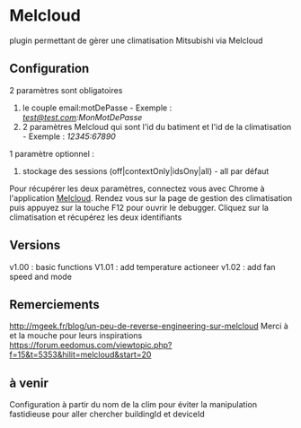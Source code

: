 # Melcloud

plugin permettant de gèrer une climatisation Mitsubishi via Melcloud

## Configuration

2 paramètres sont obligatoires

1. le couple email:motDePasse - Exemple : *test@test.com:MonMotDePasse*
2. 2 paramètres Melcloud qui sont l'id du batiment et l'id de la climatisation - Exemple : *12345:67890*

1 paramètre optionnel :
1. stockage des sessions (off|contextOnly|idsOny|all) - all par défaut

Pour récupérer les deux paramètres, connectez vous avec Chrome à l'application [Melcloud](https://www.melcloud.com/). 
Rendez vous sur la page de gestion des climatisation puis appuyez sur la touche F12 pour ouvrir le debugger. 
Cliquez sur la climatisation et récupérez les deux identifiants

[capture]: img/getDeviceidAndBuildingId.png "Capture illustrative"


## Versions

v1.00 : basic functions
V1.01 : add temperature actioneer
v1.02 : add fan speed and mode

## Remerciements
http://mgeek.fr/blog/un-peu-de-reverse-engineering-sur-melcloud
Merci à    et la mouche pour leurs inspirations
https://forum.eedomus.com/viewtopic.php?f=15&t=5353&hilit=melcloud&start=20

## à venir
Configuration à partir du nom de la clim pour éviter la manipulation fastidieuse pour aller chercher buildingId et deviceId